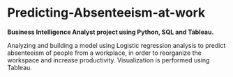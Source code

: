 # Predicting-Absenteeism-at-work

**Business Intelligence Analyst project using Python, SQL and Tableau.**

Analyzing and building a model using Logistic regression analysis to predict absenteeism of people from a workplace, in order to reorganize the workspace and increase productivity. Visualization is performed using Tableau.
